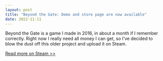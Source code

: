 ```yaml
---
layout: post
title: "Beyond the Gate: Demo and store page are now available"
date: 2022-11-11
---
```


Beyond the Gate is a game I made in 2016, in about a month if I remember correctly.
Right now I really need all money I can get, so I've decided to blow the dust off this older project and upload it on Steam.

[Read more on Steam >>](https://store.steampowered.com/news/app/2152950/view/5938586960567709929)
